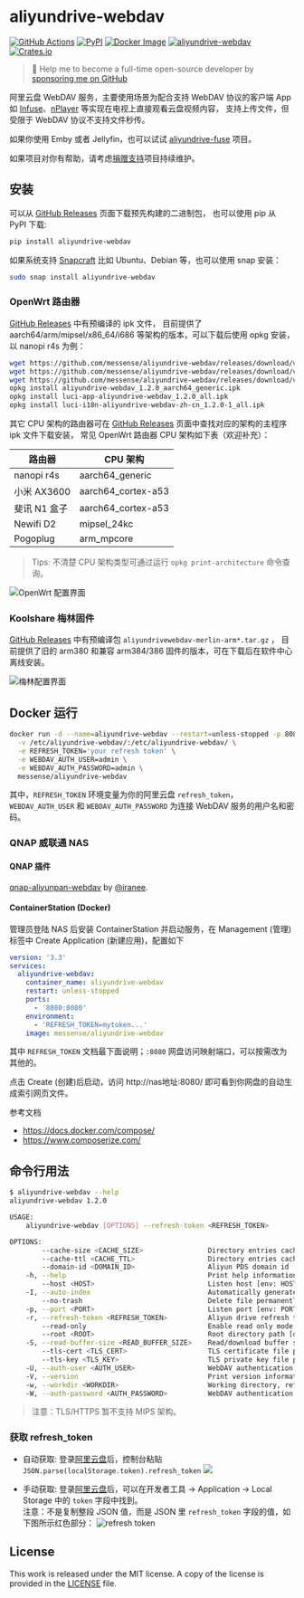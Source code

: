 # aliyundrive-webdav

[![GitHub Actions](https://github.com/messense/aliyundrive-webdav/workflows/CI/badge.svg)](https://github.com/messense/aliyundrive-webdav/actions?query=workflow%3ACI)
[![PyPI](https://img.shields.io/pypi/v/aliyundrive-webdav.svg)](https://pypi.org/project/aliyundrive-webdav)
[![Docker Image](https://img.shields.io/docker/pulls/messense/aliyundrive-webdav.svg?maxAge=2592000)](https://hub.docker.com/r/messense/aliyundrive-webdav/)
[![aliyundrive-webdav](https://snapcraft.io/aliyundrive-webdav/badge.svg)](https://snapcraft.io/aliyundrive-webdav)
[![Crates.io](https://img.shields.io/crates/v/aliyundrive-webdav.svg)](https://crates.io/crates/aliyundrive-webdav)

> 🚀 Help me to become a full-time open-source developer by [sponsoring me on GitHub](https://github.com/sponsors/messense)

阿里云盘 WebDAV 服务，主要使用场景为配合支持 WebDAV 协议的客户端 App 如 [Infuse](https://firecore.com/infuse)、[nPlayer](https://nplayer.com)
等实现在电视上直接观看云盘视频内容， 支持上传文件，但受限于 WebDAV 协议不支持文件秒传。

如果你使用 Emby 或者 Jellyfin，也可以试试 [aliyundrive-fuse](https://github.com/messense/aliyundrive-fuse) 项目。

如果项目对你有帮助，请考虑[捐赠支持](https://github.com/messense/aliyundrive-webdav/discussions/126)项目持续维护。

## 安装

可以从 [GitHub Releases](https://github.com/messense/aliyundrive-webdav/releases) 页面下载预先构建的二进制包， 也可以使用 pip 从 PyPI 下载:

```bash
pip install aliyundrive-webdav
```

如果系统支持 [Snapcraft](https://snapcraft.io) 比如 Ubuntu、Debian 等，也可以使用 snap 安装：

```bash
sudo snap install aliyundrive-webdav
```

### OpenWrt 路由器

[GitHub Releases](https://github.com/messense/aliyundrive-webdav/releases) 中有预编译的 ipk 文件， 目前提供了
aarch64/arm/mipsel/x86_64/i686 等架构的版本，可以下载后使用 opkg 安装，以 nanopi r4s 为例：

```bash
wget https://github.com/messense/aliyundrive-webdav/releases/download/v1.2.0/aliyundrive-webdav_1.2.0_aarch64_generic.ipk
wget https://github.com/messense/aliyundrive-webdav/releases/download/v1.2.0/luci-app-aliyundrive-webdav_1.2.0_all.ipk
wget https://github.com/messense/aliyundrive-webdav/releases/download/v1.2.0/luci-i18n-aliyundrive-webdav-zh-cn_1.2.0-1_all.ipk
opkg install aliyundrive-webdav_1.2.0_aarch64_generic.ipk
opkg install luci-app-aliyundrive-webdav_1.2.0_all.ipk
opkg install luci-i18n-aliyundrive-webdav-zh-cn_1.2.0-1_all.ipk
```

其它 CPU 架构的路由器可在 [GitHub Releases](https://github.com/messense/aliyundrive-webdav/releases) 页面中查找对应的架构的主程序 ipk 文件下载安装， 常见
OpenWrt 路由器 CPU 架构如下表（欢迎补充）：

|      路由器     |        CPU 架构       |
|----------------|----------------------|
| nanopi r4s     | aarch64_generic      |
| 小米 AX3600     | aarch64_cortex-a53  |
| 斐讯 N1 盒子    | aarch64_cortex-a53   |
| Newifi D2      | mipsel_24kc          |
| Pogoplug       | arm_mpcore           |

> Tips: 不清楚 CPU 架构类型可通过运行 `opkg print-architecture` 命令查询。

![OpenWrt 配置界面](./doc/openwrt.png)

### Koolshare 梅林固件

[GitHub Releases](https://github.com/messense/aliyundrive-webdav/releases) 中有预编译包 `aliyundrivewebdav-merlin-arm*.tar.gz`
， 目前提供了旧的 arm380 和兼容 arm384/386 固件的版本，可在下载后在软件中心离线安装。

![梅林配置界面](./doc/merlin.png)

## Docker 运行

```bash
docker run -d --name=aliyundrive-webdav --restart=unless-stopped -p 8080:8080 \
  -v /etc/aliyundrive-webdav/:/etc/aliyundrive-webdav/ \
  -e REFRESH_TOKEN='your refresh token' \
  -e WEBDAV_AUTH_USER=admin \
  -e WEBDAV_AUTH_PASSWORD=admin \
  messense/aliyundrive-webdav
```

其中，`REFRESH_TOKEN` 环境变量为你的阿里云盘 `refresh_token`，`WEBDAV_AUTH_USER`
和 `WEBDAV_AUTH_PASSWORD` 为连接 WebDAV 服务的用户名和密码。

### QNAP 威联通 NAS

#### QNAP 插件

[qnap-aliyunpan-webdav](https://github.com/iranee/qnap-aliyunpan-webdav) by
[@iranee](https://github.com/iranee).

#### ContainerStation (Docker)

管理员登陆 NAS 后安装 ContainerStation 并启动服务，在 Management (管理) 标签中 Create Application (新建应用)，配置如下

```yaml
version: '3.3'
services:
  aliyundrive-webdav:
    container_name: aliyundrive-webdav
    restart: unless-stopped
    ports:
      - '8080:8080'
    environment:
      - 'REFRESH_TOKEN=mytoken...'
    image: messense/aliyundrive-webdav
```

其中 `REFRESH_TOKEN` 文档最下面说明；`:8080` 网盘访问映射端口，可以按需改为其他的。

点击 Create (创建)后启动，访问 http://nas地址:8080/ 即可看到你网盘的自动生成索引网页文件。

参考文档

- https://docs.docker.com/compose/
- https://www.composerize.com/

## 命令行用法

```bash
$ aliyundrive-webdav --help
aliyundrive-webdav 1.2.0

USAGE:
    aliyundrive-webdav [OPTIONS] --refresh-token <REFRESH_TOKEN>

OPTIONS:
        --cache-size <CACHE_SIZE>                Directory entries cache size [default: 1000]
        --cache-ttl <CACHE_TTL>                  Directory entries cache expiration time in seconds [default: 600]
        --domain-id <DOMAIN_ID>                  Aliyun PDS domain id
    -h, --help                                   Print help information
        --host <HOST>                            Listen host [env: HOST=] [default: 0.0.0.0]
    -I, --auto-index                             Automatically generate index.html
        --no-trash                               Delete file permanently instead of trashing it
    -p, --port <PORT>                            Listen port [env: PORT=] [default: 8080]
    -r, --refresh-token <REFRESH_TOKEN>          Aliyun drive refresh token [env: REFRESH_TOKEN=]
        --read-only                              Enable read only mode
        --root <ROOT>                            Root directory path [default: /]
    -S, --read-buffer-size <READ_BUFFER_SIZE>    Read/download buffer size in bytes, defaults to 10MB [default: 10485760]
        --tls-cert <TLS_CERT>                    TLS certificate file path [env: TLS_CERT=]
        --tls-key <TLS_KEY>                      TLS private key file path [env: TLS_KEY=]
    -U, --auth-user <AUTH_USER>                  WebDAV authentication username [env: WEBDAV_AUTH_USER=]
    -V, --version                                Print version information
    -w, --workdir <WORKDIR>                      Working directory, refresh_token will be stored in there if specified
    -W, --auth-password <AUTH_PASSWORD>          WebDAV authentication password [env: WEBDAV_AUTH_PASSWORD=]
```

> 注意：TLS/HTTPS 暂不支持 MIPS 架构。

### 获取 refresh_token
* 自动获取: 登录[阿里云盘](https://www.aliyundrive.com/drive/)后，控制台粘贴 `JSON.parse(localStorage.token).refresh_token`
![](https://user-images.githubusercontent.com/12248888/150632769-ea6b7a0f-4170-44d6-bafb-92b2a7c1726b.png)

* 手动获取: 登录[阿里云盘](https://www.aliyundrive.com/drive/)后，可以在开发者工具 ->
Application -> Local Storage 中的 `token` 字段中找到。  
注意：不是复制整段 JSON 值，而是 JSON 里 `refresh_token` 字段的值，如下图所示红色部分：
![refresh token](./doc/refresh_token.png)

## License

This work is released under the MIT license. A copy of the license is provided in the [LICENSE](./LICENSE) file.
